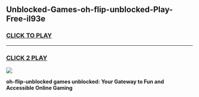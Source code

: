 
## Unblocked-Games-oh-flip-unblocked-Play-Free-il93e
<h3>
<a href="https://premium76.site?title=oh-flip-unblocked&ref=23A">CLICK TO PLAY</a></h3>
<hr>

<h3>
<a href="https://premium76.site?title=oh-flip-unblocked&ref=23A">CLICK 2 PLAY</a>
  
</h3>

<a href="https://premium76.site?title=oh-flip-unblocked&ref=23A"><img src="https://clearcache.store/games.png"></a>


**oh-flip-unblocked games unblocked: Your Gateway to Fun and Accessible Online Gaming**
